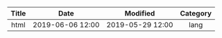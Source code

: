 | Title                | Date             | Modified         | Category          |
|:--------------------:|:----------------:|:----------------:|:-----------------:|
| html                 | 2019-06-06 12:00 | 2019-05-29 12:00 | lang              |

